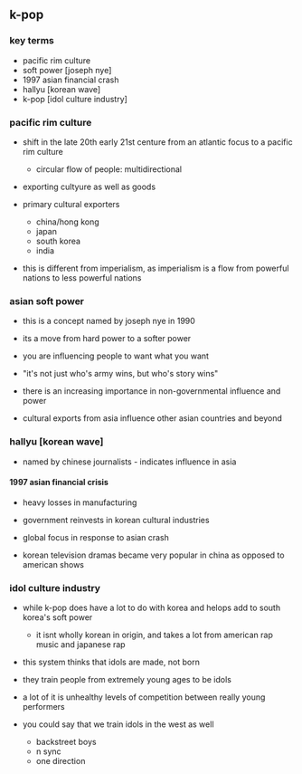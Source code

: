 ## k-pop
### key terms
- pacific rim culture
- soft power [joseph nye]
- 1997 asian financial crash
- hallyu [korean wave]
- k-pop [idol culture industry]

### pacific rim culture
- shift in the late 20th early 21st centure from an atlantic focus to a pacific rim culture
  - circular flow of people: multidirectional
- exporting cultyure as well as goods
- primary cultural exporters
  - china/hong kong
  - japan
  - south korea
  - india

- this is different from imperialism, as imperialism is a flow from powerful nations to less powerful nations

### asian soft power

- this is a concept named by joseph nye in 1990
- its a move from hard power to a softer power
- you are influencing people to want what you want
- "it's not just who's army wins, but who's story wins"

- there is an increasing importance in non-governmental influence and power
- cultural exports from asia influence other asian countries and beyond

### hallyu [korean wave]
- named by chinese journalists - indicates influence in asia

#### 1997 asian financial crisis
- heavy losses in manufacturing
- government reinvests in korean cultural industries
- global focus in response to asian crash

- korean television dramas became very popular in china as opposed to american shows

### idol culture industry
- while k-pop does have a lot to do with korea and helops add to south korea's soft power
  - it isnt wholly korean in origin, and takes a lot from american rap music and japanese rap

- this system thinks that idols are made, not born
- they train people from extremely young ages to be idols
- a lot of it is unhealthy levels of competition between really young performers

- you could say that we train idols in the west as well
  - backstreet boys
  - n sync
  - one direction
